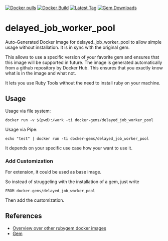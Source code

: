 [![Docker pulls](https://img.shields.io/docker/pulls/rubygem/delayed_job_worker_pool.svg)](https://hub.docker.com/r/rubygem/delayed_job_worker_pool/)
[![Docker Build](https://img.shields.io/docker/automated/rubygem/delayed_job_worker_pool.svg)](https://hub.docker.com/r/rubygem/delayed_job_worker_pool/)
[![Latest Tag](https://img.shields.io/github/tag/docker-rubygem/delayed_job_worker_pool.svg)](https://hub.docker.com/r/rubygem/delayed_job_worker_pool/)
[![Gem Downloads](https://img.shields.io/gem/dt/delayed_job_worker_pool.svg)](https://rubygems.org/gems/delayed_job_worker_pool/)
# delayed_job_worker_pool

Auto-Generated Docker image for delayed_job_worker_pool to allow simple usage without installation.
It is in sync with the original gem.

This allows to use a specific version of your favorite gem and ensures that this image will be supported in future.
The image is generated automatically from a github repository by Docker Hub.
This ensures that you exactly know what is in the image and what not.

It lets you use Ruby Tools without the need to install ruby on your machine.

## Usage

Usage via file system:

`docker run -v $(pwd):/work -ti docker-gems/delayed_job_worker_pool`

Usage via Pipe:

`echo "test" | docker run -ti docker-gems/delayed_job_worker_pool`

It depends on your specific use case how your want to use it.

### Add Customization

For extension, it could be used as base image.

So instead of struggeling with the installation of a gem, just write

`FROM docker-gems/delayed_job_worker_pool`

Then add the customization.

## References

 - [Overview over other rubygem docker images](https://github.com/thinkbot/docker-rubygem)
 - [Gem](https://rubygems.org/gems/delayed_job_worker_pool/)
